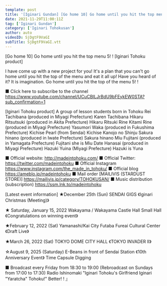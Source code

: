 ```yaml
---
template: post
title: '[Iginari Gundan] [Go home 10] Go home until you hit the top menu 5! ! [Iginari Tohoku product]'
date: 2021-11-29T11:00:11Z
tag: ['Iginari Gundan']
category: ['Iginari Tohokusan']
author: auto 
videoID: SjDgtF9VaGI
subTitle: SjDgtF9VaGI.vtt
---
```

[Go home 10] Go home until you hit the top menu 5! ! [Iginari Tohoku product]

I have come up with a new project for you!
It's a plan that you can't go home until you hit the top of the menu and eat it all up!
Have you heard of it? It is imagination.
Go home until you hit the top of the menu 5! !

■ Click here to subscribe to the channel
https://www.youtube.com/channel/UCuCBILJrBdU9bFEykEW0STA?sub_confirmation=1


[Iginari Tohoku product]
A group of lesson students born in Tohoku
Rei Tachibana (produced in Miyagi Prefecture) Karen Tachibana
Hikaru Ritsutsuki (produced in Akita Prefecture) Hikaru Ritsuki
Rine Kitami Rine (produced in Miyagi Prefecture)
Yasumori Waka (produced in Fukushima Prefecture)
Kichise Pearl (from Sendai) Kichise Kanojo no Shinju
Sakura hinano (produced in Iwate Prefecture) Sakura hinano
Miu Fujitani (produced in Yamagata Prefecture) Fujitani she is Miu
Date Hanasai (produced in Miyagi Prefecture)
Hazuki Yuina (Miyagi Prefecture) Hazuki is Yuna

■ Official website: http://madeintohoku.com/
■ Official Twitter: https://twitter.com/madeintohoku
■ Official Instagram https://www.instagram.com/the_made_in_tohoku/
■ Official blog https://ameblo.jp/madeintohoku
■ Mail order [MAILIVIS (STARDUST STORE)] https://mailivis.jp/category/TOHOKUSAN/
■ Music distribution (subscription) https://ssm.lnk.to/madeintohoku


[Latest event information]
★December 25th (Sun) SENDAI GIGS
《Iginari Christmas (Meeting)》

★ Saturday, January 15, 2022 Wakayama / Wakayama Castle Hall Small Hall
《Congratulations on winning event》

★February 12, 2022 (Sat) Yamanashi/Kai City Futaba Fureai Cultural Center
《Draft Live》

★March 26, 2022 (Sat) TOKYO DOME CITY HALL
《TOKYO INVADER II》

☆August 9, 2025 (Saturday) E-Beans in front of Sendai Station
《10th Anniversary Event》 Time Capsule Digging

 
■ Broadcast every Friday from 18:30 to 19:00 (Rebroadcast on Sundays from 17:00 to 17:30)
Radio Ishinomaki "Iginari Tohoku's Girlfriend Iginari "Yaratcha" Tohoku!" Better! ! 』
